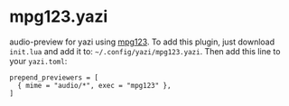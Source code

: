 # mpg123.yazi
audio-preview for yazi using [mpg123](https://www.mpg123.de/). To add this plugin, just download `init.lua` and add it to: `~/.config/yazi/mpg123.yazi`. 
Then add this line to your `yazi.toml`:

```
prepend_previewers = [
  { mime = "audio/*", exec = "mpg123" },
]
```
